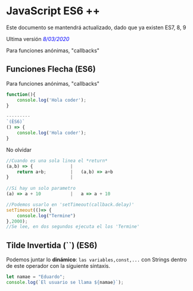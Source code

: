 # JavaScript ES6 ++

Este documento se mantendrá actualizado, dado que ya existen ES7, 8, 9

Ultima versión <span style='color:blue'>*8/03/2020*</span>

Para funciones anónimas, "callbacks"



## Funciones Flecha (ES6)

Para funciones anónimas, "callbacks"

````javascript
function(){
    console.log('Hola coder');
}

---------
`(ÈS6)`
() => {
    console.log('Hola coder');
}
````

No olvidar

````javascript
//Cuando es una sola linea el *return*
(a,b) => {            	|	
    return a+b;			|	(a,b) => a+b
}						|
    
//Si hay un solo parametro
(a) => a + 10    		|	a => a + 10

//Podemos usarlo en 'setTimeout(callback.delay)'
setTimeout(()=> {
    console.log("Termine")
},2000);
//Se lee, en dos segundos ejecuta el los 'Termine'
````



## Tilde Invertida (``) (ES6)

Podemos juntar lo **dinámico**: `las variables,const,...` con Strings dentro de este operador con la siguiente sintaxis.

````javascript
let namae = "Eduardo";
console.log(`El usuario se llama ${namae}`);
````

